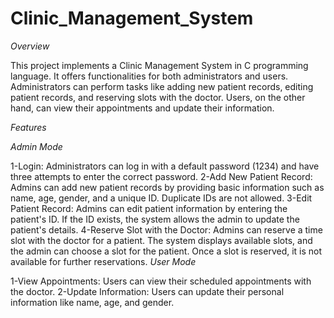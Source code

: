 # Clinic_Management_System

*Overview*

This project implements a Clinic Management System in C programming language. It offers functionalities for both administrators and users. Administrators can perform tasks like adding new patient records, editing patient records, and reserving slots with the doctor. Users, on the other hand, can view their appointments and update their information.

*Features*

_Admin Mode_

1-Login: Administrators can log in with a default password (1234) and have three attempts to enter the correct password.
2-Add New Patient Record: Admins can add new patient records by providing basic information such as name, age, gender, and a unique ID. Duplicate IDs are not allowed.
3-Edit Patient Record: Admins can edit patient information by entering the patient's ID. If the ID exists, the system allows the admin to update the patient's details.
4-Reserve Slot with the Doctor: Admins can reserve a time slot with the doctor for a patient. The system displays available slots, and the admin can choose a slot for the patient. Once a slot is reserved, it is not available for further reservations.
_User Mode_

1-View Appointments: Users can view their scheduled appointments with the doctor.
2-Update Information: Users can update their personal information like name, age, and gender.

